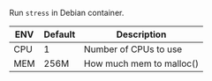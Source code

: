 Run `stress` in Debian container.

| ENV | Default | Description              |
|-----|---------|--------------------------|
| CPU | 1       | Number of CPUs to use    |
| MEM | 256M    | How much mem to malloc() |
